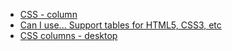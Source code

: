 - [CSS - column](http://learnlayout.com/column.html)
- [Can I use... Support tables for HTML5, CSS3, etc](https://caniuse.com/#search=column)
- [CSS columns - desktop](https://quirksmode.org/css/columns/)
